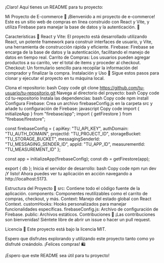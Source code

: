 
¡Claro! Aquí tienes un README para tu proyecto:

Mi Proyecto de E-commerce 🛒
¡Bienvenido a mi proyecto de e-commerce! Este es un sitio web de compras en línea construido con React y Vite, y utiliza Firebase para manejar la base de datos y la autenticación. 🌟

Características 🚀
React y Vite: El proyecto está desarrollado utilizando React, un potente framework para construir interfaces de usuario, y Vite, una herramienta de construcción rápida y eficiente.
Firebase: Firebase se encarga de la base de datos y la autenticación, facilitando el manejo de datos en tiempo real.
Carrito de Compras: Los usuarios pueden agregar productos a su carrito, ver el total de items y proceder al checkout.
Checkout: Un formulario sencillo para recopilar la información del comprador y finalizar la compra.
Instalación y Uso 🔧
Sigue estos pasos para clonar y ejecutar el proyecto en tu máquina local.

Clona el repositorio:
bash
Copy code
git clone https://github.com/tu-usuario/tu-repositorio.git
Navega al directorio del proyecto:
bash
Copy code
cd tu-repositorio
Instala las dependencias:
bash
Copy code
npm install
Configura Firebase:
Crea un archivo firebaseConfig.js en la carpeta src y añade tu configuración de Firebase:
javascript
Copy code
import { initializeApp } from "firebase/app";
import { getFirestore } from "firebase/firestore";

const firebaseConfig = {
  apiKey: "TU_API_KEY",
  authDomain: "TU_AUTH_DOMAIN",
  projectId: "TU_PROJECT_ID",
  storageBucket: "TU_STORAGE_BUCKET",
  messagingSenderId: "TU_MESSAGING_SENDER_ID",
  appId: "TU_APP_ID",
  measurementId: "TU_MEASUREMENT_ID"
};

const app = initializeApp(firebaseConfig);
const db = getFirestore(app);

export { db };
Inicia el servidor de desarrollo:
bash
Copy code
npm run dev
¡Y listo! Ahora puedes ver tu aplicación en acción navegando a http://localhost:5173.

Estructura del Proyecto 📁
src: Contiene todo el código fuente de la aplicación.
components: Componentes reutilizables como el carrito de compras, checkout, y más.
Context: Manejo del estado global con React Context.
customHooks: Hooks personalizados para manejar funcionalidades específicas.
firebaseConfig.js: Archivo de configuración de Firebase.
public: Archivos estáticos.
Contribuciones 🤝
¡Las contribuciones son bienvenidas! Siéntete libre de abrir un issue o hacer un pull request.

Licencia 📄
Este proyecto está bajo la licencia MIT.

Espero que disfrutes explorando y utilizando este proyecto tanto como yo disfruté creándolo. ¡Felices compras! 🛍️

¡Espero que este README sea útil para tu proyecto!